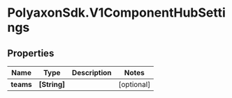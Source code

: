 # PolyaxonSdk.V1ComponentHubSettings

## Properties

Name | Type | Description | Notes
------------ | ------------- | ------------- | -------------
**teams** | **[String]** |  | [optional] 


